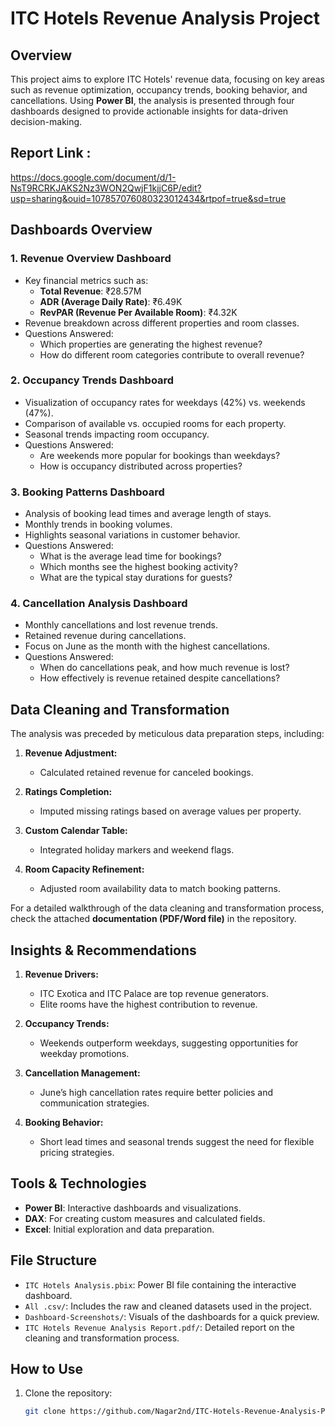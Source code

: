 # ITC Hotels Revenue Analysis Project  

## Overview  
This project aims to explore ITC Hotels' revenue data, focusing on key areas such as revenue optimization, occupancy trends, booking behavior, and cancellations. Using **Power BI**, the analysis is presented through four dashboards designed to provide actionable insights for data-driven decision-making.  
## Report Link :
https://docs.google.com/document/d/1-NsT9RCRKJAKS2Nz3WON2QwjF1kjjC6P/edit?usp=sharing&ouid=107857076080323012434&rtpof=true&sd=true

## Dashboards Overview  
### 1. **Revenue Overview Dashboard**  
   - Key financial metrics such as:  
     - **Total Revenue**: ₹28.57M  
     - **ADR (Average Daily Rate)**: ₹6.49K  
     - **RevPAR (Revenue Per Available Room)**: ₹4.32K  
   - Revenue breakdown across different properties and room classes.  
   - Questions Answered:  
     - Which properties are generating the highest revenue?  
     - How do different room categories contribute to overall revenue?  

### 2. **Occupancy Trends Dashboard**  
   - Visualization of occupancy rates for weekdays (42%) vs. weekends (47%).  
   - Comparison of available vs. occupied rooms for each property.  
   - Seasonal trends impacting room occupancy.  
   - Questions Answered:  
     - Are weekends more popular for bookings than weekdays?  
     - How is occupancy distributed across properties?  

### 3. **Booking Patterns Dashboard**  
   - Analysis of booking lead times and average length of stays.  
   - Monthly trends in booking volumes.  
   - Highlights seasonal variations in customer behavior.  
   - Questions Answered:  
     - What is the average lead time for bookings?  
     - Which months see the highest booking activity?  
     - What are the typical stay durations for guests?  

### 4. **Cancellation Analysis Dashboard**  
   - Monthly cancellations and lost revenue trends.  
   - Retained revenue during cancellations.  
   - Focus on June as the month with the highest cancellations.  
   - Questions Answered:  
     - When do cancellations peak, and how much revenue is lost?  
     - How effectively is revenue retained despite cancellations?  

## Data Cleaning and Transformation  
The analysis was preceded by meticulous data preparation steps, including:  
1. **Revenue Adjustment:**  
   - Calculated retained revenue for canceled bookings.  

2. **Ratings Completion:**  
   - Imputed missing ratings based on average values per property.  

3. **Custom Calendar Table:**  
   - Integrated holiday markers and weekend flags.  

4. **Room Capacity Refinement:**  
   - Adjusted room availability data to match booking patterns.  

For a detailed walkthrough of the data cleaning and transformation process, check the attached **documentation (PDF/Word file)** in the repository.

## Insights & Recommendations  
1. **Revenue Drivers:**  
   - ITC Exotica and ITC Palace are top revenue generators.  
   - Elite rooms have the highest contribution to revenue.  

2. **Occupancy Trends:**  
   - Weekends outperform weekdays, suggesting opportunities for weekday promotions.  

3. **Cancellation Management:**  
   - June’s high cancellation rates require better policies and communication strategies.  

4. **Booking Behavior:**  
   - Short lead times and seasonal trends suggest the need for flexible pricing strategies.  

## Tools & Technologies  
- **Power BI**: Interactive dashboards and visualizations.  
- **DAX**: For creating custom measures and calculated fields.  
- **Excel**: Initial exploration and data preparation.  

## File Structure  
- `ITC Hotels Analysis.pbix`: Power BI file containing the interactive dashboard.  
- `All .csv/`: Includes the raw and cleaned datasets used in the project.  
- `Dashboard-Screenshots/`: Visuals of the dashboards for a quick preview.
- `ITC Hotels Revenue Analysis Report.pdf/`: Detailed report on the cleaning and transformation process.  

## How to Use  
1. Clone the repository:  
   ```bash  
   git clone https://github.com/Nagar2nd/ITC-Hotels-Revenue-Analysis-Power-BI.git
